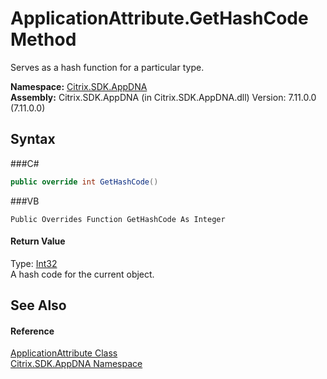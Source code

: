# ApplicationAttribute.GetHashCode Method 
 

Serves as a hash function for a particular type.

**Namespace:**&nbsp;<a href="N_Citrix_SDK_AppDNA">Citrix.SDK.AppDNA</a><br />**Assembly:**&nbsp;Citrix.SDK.AppDNA (in Citrix.SDK.AppDNA.dll) Version: 7.11.0.0 (7.11.0.0)

## Syntax

###C#
```csharp
public override int GetHashCode()
```

###VB
```vbnet
Public Overrides Function GetHashCode As Integer
```


#### Return Value
Type: <a href="http://msdn2.microsoft.com/en-us/library/td2s409d" target="_blank">Int32</a><br />A hash code for the current object.

## See Also


#### Reference
<a href="T_Citrix_SDK_AppDNA_ApplicationAttribute">ApplicationAttribute Class</a><br /><a href="N_Citrix_SDK_AppDNA">Citrix.SDK.AppDNA Namespace</a><br />